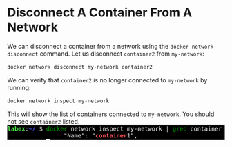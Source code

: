 # Disconnect A Container From A Network

We can disconnect a container from a network using the `docker network disconnect` command. Let us disconnect `container2` from `my-network`:

```sh
docker network disconnect my-network container2
```

We can verify that `container2` is no longer connected to `my-network` by running:

```sh
docker network inspect my-network
```

This will show the list of containers connected to `my-network`. You should not see `container2` listed.
![lab-docker-network-tutorial-5](assets/lab-docker-network-tutorial-5.png)
